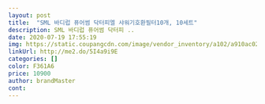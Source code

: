 ```yaml
---
layout: post 
title:  "SML 바디럽 퓨어썸 닥터피엘 샤워기호환필터10개, 10세트" 
description: SML 바디럽 퓨어썸 닥터피 ..
date: 2020-07-19 17:55:19 
img: https://static.coupangcdn.com/image/vendor_inventory/a102/a910ac028619a4fdea1a3ae2c50f80d447ad286a4216fb3aac26eb9e34e5.jpg 
linkUrl: http://me2.do/5I4a9i9E 
categories: [] 
color: F361A6 
price: 10900 
author: brandMaster 
cont:  
---
```

 